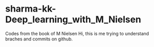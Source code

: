 # sharma-kk-Deep_learning_with_M_Nielsen
Codes from the book of M Nielsen
Hi, this is me trying to understand braches and commits on github.
